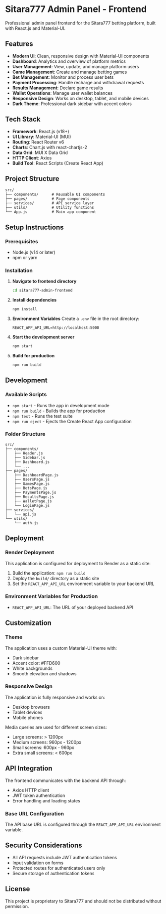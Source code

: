 # Sitara777 Admin Panel - Frontend

Professional admin panel frontend for the Sitara777 betting platform, built with React.js and Material-UI.

## Features

- **Modern UI**: Clean, responsive design with Material-UI components
- **Dashboard**: Analytics and overview of platform metrics
- **User Management**: View, update, and manage platform users
- **Game Management**: Create and manage betting games
- **Bet Management**: Monitor and process user bets
- **Payment Processing**: Handle recharge and withdrawal requests
- **Results Management**: Declare game results
- **Wallet Operations**: Manage user wallet balances
- **Responsive Design**: Works on desktop, tablet, and mobile devices
- **Dark Theme**: Professional dark sidebar with accent colors

## Tech Stack

- **Framework**: React.js (v18+)
- **UI Library**: Material-UI (MUI)
- **Routing**: React Router v6
- **Charts**: Chart.js with react-chartjs-2
- **Data Grid**: MUI X Data Grid
- **HTTP Client**: Axios
- **Build Tool**: React Scripts (Create React App)

## Project Structure

```
src/
├── components/      # Reusable UI components
├── pages/           # Page components
├── services/        # API service layer
├── utils/           # Utility functions
└── App.js           # Main app component
```

## Setup Instructions

### Prerequisites

- Node.js (v14 or later)
- npm or yarn

### Installation

1. **Navigate to frontend directory**
   ```bash
   cd sitara777-admin-frontend
   ```

2. **Install dependencies**
   ```bash
   npm install
   ```

3. **Environment Variables**
   Create a `.env` file in the root directory:
   ```env
   REACT_APP_API_URL=http://localhost:5000
   ```

4. **Start the development server**
   ```bash
   npm start
   ```

5. **Build for production**
   ```bash
   npm run build
   ```

## Development

### Available Scripts

- `npm start` - Runs the app in development mode
- `npm run build` - Builds the app for production
- `npm test` - Runs the test suite
- `npm run eject` - Ejects the Create React App configuration

### Folder Structure

```
src/
├── components/
│   ├── Header.js
│   ├── Sidebar.js
│   ├── Dashboard.js
│   └── ...
├── pages/
│   ├── DashboardPage.js
│   ├── UsersPage.js
│   ├── GamesPage.js
│   ├── BetsPage.js
│   ├── PaymentsPage.js
│   ├── ResultsPage.js
│   ├── WalletPage.js
│   └── LoginPage.js
├── services/
│   └── api.js
└── utils/
    └── auth.js
```

## Deployment

### Render Deployment

This application is configured for deployment to Render as a static site:

1. Build the application: `npm run build`
2. Deploy the `build/` directory as a static site
3. Set the `REACT_APP_API_URL` environment variable to your backend URL

### Environment Variables for Production

- `REACT_APP_API_URL`: The URL of your deployed backend API

## Customization

### Theme

The application uses a custom Material-UI theme with:
- Dark sidebar
- Accent color: #FFD600
- White backgrounds
- Smooth elevation and shadows

### Responsive Design

The application is fully responsive and works on:
- Desktop browsers
- Tablet devices
- Mobile phones

Media queries are used for different screen sizes:
- Large screens: > 1200px
- Medium screens: 960px - 1200px
- Small screens: 600px - 960px
- Extra small screens: < 600px

## API Integration

The frontend communicates with the backend API through:
- Axios HTTP client
- JWT token authentication
- Error handling and loading states

### Base URL Configuration

The API base URL is configured through the `REACT_APP_API_URL` environment variable.

## Security Considerations

- All API requests include JWT authentication tokens
- Input validation on forms
- Protected routes for authenticated users only
- Secure storage of authentication tokens

## License

This project is proprietary to Sitara777 and should not be distributed without permission.